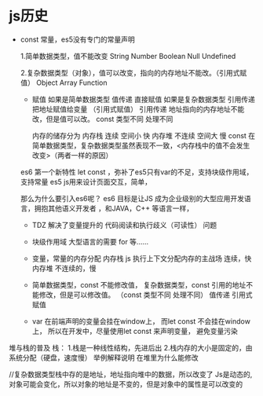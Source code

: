 # js历史

- const 
  常量，es5没有专门的常量声明
  
  1.简单数据类型，值不能改变
  String Number Boolean Null Undefined

  2.复杂数据类型（对象），值可以改变，指向的内存地址不能改。（引用式赋值）
  Object Array Function
  <!-- 没有块级作用域，没有变量提升，不能重复声明，不能修改值 -->
  
  - 赋值
    如果是简单数据类型 值传递 直接赋值
    如果是复杂数据类型 引用传递 把地址赋值给变量 （引用式赋值）
    引用传递 地址指向的内存地址不能改，但是值可以改。
    const 类型不同 处理不同
    
    内存的储存分为
    内存栈 连续 空间小 快
    内存堆 不连续 空间大 慢
    const 在简单数据类型，复杂数据类型虽然表现不一致，<内存栈中的值不会发生改变>（两者一样的原因）

   es6 第一个新特性 let const ，弥补了es5只有var的不足，支持块级作用域，支持常量 
   es5 js用来设计页面交互，简单， 

   那么为什么要引入es6呢？
   es6 目标是让JS 成为企业级别的大型应用开发语言，拥抱其他语义开发者 ，和JAVA，C++ 等语言一样，

   - TDZ 解决了变量提升的 代码阅读和执行歧义（可读性） 问题
   - 块级作用域 
     大型语言的需要
     for 等......
   - 变量，常量的内存分配
     内存栈  js  执行上下文分配内存的主战场 
     连续，快
     内存堆 不连续的，慢 

   - 简单数据类型，const 不能修改值，
     复杂数据类型，const 引用的地址不能修改，但是可以修改值。
     （const 类型不同 处理不同）
     值传递
     引用式赋值
     
   - var 在前端声明的变量会挂在window上，
     而let const 不会挂在window上，
     所以在开发中，尽量使用let const 来声明变量，
     避免变量污染


堆与栈的普及
栈：
1.栈是一种线性结构，先进后出
2.栈内存的大小是固定的，由系统分配（硬盘，速度慢）
举例解释说明
在堆里为什么能修改

//复杂数据类型栈中存的是地址，地址指向堆中的数据，所以改变了
Js是动态的,对象可能会变化，所以对象的地址是不变的，但是对象中的属性是可以改变的
